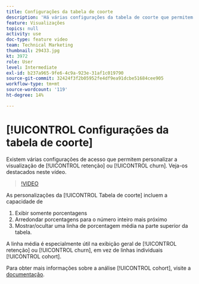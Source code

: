 ```yaml
---
title: Configurações da tabela de coorte
description: 'Há várias configurações da tabela de coorte que permitem personalizar a visualização de retenção ou abandono. Veja-os destacados neste vídeo. '
feature: Visualizações
topics: null
activity: use
doc-type: feature video
team: Technical Marketing
thumbnail: 29433.jpg
kt: 3972
role: User
level: Intermediate
exl-id: b237a965-9fe6-4c9a-923e-31af1c019790
source-git-commit: 32424f3f2b05952fe4df9ea91dcbe51684cee905
workflow-type: tm+mt
source-wordcount: '119'
ht-degree: 14%

---
```


# [!UICONTROL Configurações da tabela de coorte]

Existem várias configurações de acesso que permitem personalizar a visualização de [!UICONTROL retenção] ou [!UICONTROL churn]. Veja-os destacados neste vídeo.

>[!VIDEO](https://video.tv.adobe.com/v/29433/?quality=12)

As personalizações da [!UICONTROL Tabela de coorte] incluem a capacidade de

1. Exibir somente porcentagens
1. Arredondar porcentagens para o número inteiro mais próximo
1. Mostrar/ocultar uma linha de porcentagem média na parte superior da tabela.

A linha média é especialmente útil na exibição geral de [!UICONTROL retenção] ou [!UICONTROL churn], em vez de linhas individuais [!UICONTROL cohort].

Para obter mais informações sobre a análise [!UICONTROL cohort], visite a [documentação](https://docs.adobe.com/help/pt-BR/analytics/analyze/analysis-workspace/visualizations/cohort-table/t-cohort.html).
